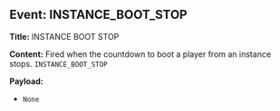 ## Event: INSTANCE_BOOT_STOP

**Title:** INSTANCE BOOT STOP

**Content:**
Fired when the countdown to boot a player from an instance stops.
`INSTANCE_BOOT_STOP`

**Payload:**
- `None`